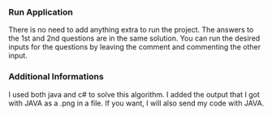 ### Run Application
There is no need to add anything extra to run the project.
The answers to the 1st and 2nd questions are in the same solution.
You can run the desired inputs for the questions by leaving the comment and commenting the other input.

### Additional Informations
I used both java and c# to solve this algorithm. I added the output that I got with JAVA as a .png in a file. 
If you want, I will also send my code with JAVA.



